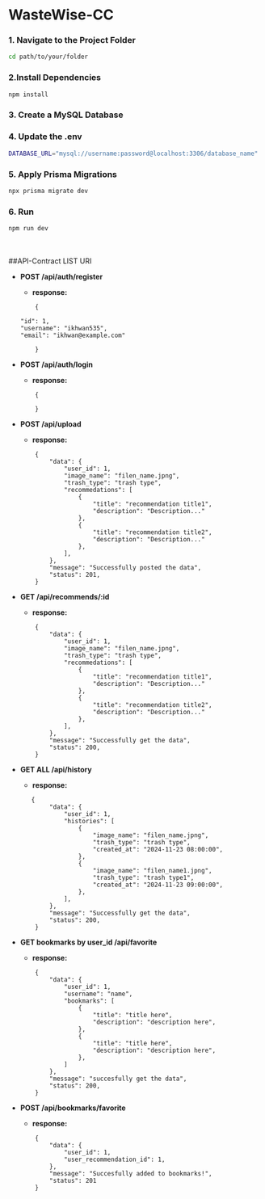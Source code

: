 # WasteWise-CC


### 1. Navigate to the Project Folder

```bash
cd path/to/your/folder
```

### 2.Install Dependencies
```bash
npm install
```
### 3. Create a MySQL Database
### 4. Update the .env
```bash
DATABASE_URL="mysql://username:password@localhost:3306/database_name"
```
### 5. Apply Prisma Migrations
```bash
npx prisma migrate dev
```
### 6. Run 
```bash
npm run dev
```

<br><br>
##API-Contract
LIST URI
-  **POST /api/auth/register**
    - **response:**
    ```json:output
        {
            
    "id": 1,
    "username": "ikhwan535",
    "email": "ikhwan@example.com"

        }
    ```
-  **POST /api/auth/login**
    - **response:**
    ```json:output
        {
          
        }
    ```

-  **POST /api/upload**
    - **response:**
    ```json:output
        {
            "data": {
                "user_id": 1,
                "image_name": "filen_name.jpng",
                "trash_type": "trash type",
                "recommedations": [
                    {
                        "title": "recommendation title1",
                        "description": "Description..."
                    },
                    {
                        "title": "recommendation title2",
                        "description": "Description..."
                    },
                ],
            },
            "message": "Successfully posted the data",
            "status": 201,
        }
    ```
- **GET /api/recommends/:id**
    - **response:**
    ```json:output
        {
            "data": {
                "user_id": 1,
                "image_name": "filen_name.jpng",
                "trash_type": "trash type",
                "recommedations": [
                    {
                        "title": "recommendation title1",
                        "description": "Description..."
                    },
                    {
                        "title": "recommendation title2",
                        "description": "Description..."
                    },
                ],
            },
            "message": "Successfully get the data",
            "status": 200,
        }
    ```
- **GET ALL /api/history**
    - **response:**
    ```json:output
       {
            "data": {
                "user_id": 1,
                "histories": [
                    {
                        "image_name": "filen_name.jpng",
                        "trash_type": "trash type",
                        "created_at": "2024-11-23 08:00:00",
                    },
                    {
                        "image_name": "filen_name1.jpng",
                        "trash_type": "trash type1",
                        "created_at": "2024-11-23 09:00:00",
                    },
                ],
            },
            "message": "Successfully get the data",
            "status": 200,
        }
    ```
- **GET bookmarks by user_id /api/favorite**
    - **response:**
    ```json:output
        {
            "data": {
                "user_id": 1,
                "username": "name",
                "bookmarks": [
                    {
                        "title": "title here",
                        "description": "description here",
                    },
                    {
                        "title": "title here",
                        "description": "description here",
                    },
                ]
            },
            "message": "succesfully get the data",
            "status": 200,
        }
    ```
- **POST /api/bookmarks/favorite**
    - **response:**
    ```json:output
        {
            "data": {
                "user_id": 1,
                "user_recommendation_id": 1,
            },
            "message": "Succesfully added to bookmarks!",
            "status": 201
        }
    ```
